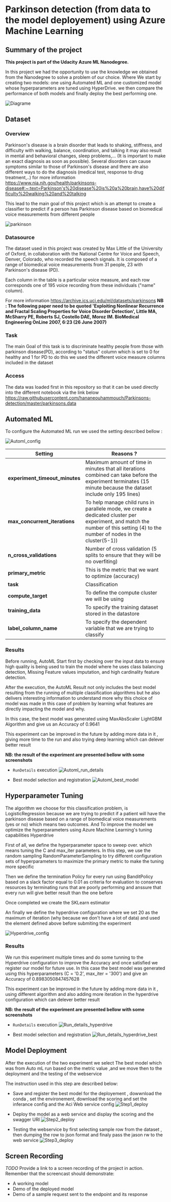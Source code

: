 
# Parkinson detection (from data to the model deployement) using Azure Machine Learning  

## Summary of the project
**This project is part of the Udacity Azure ML Nanodegree.**

In this project we had the opportunity to use the knowledge we obtained from the Nanodegree to solve a problem of our choice. 
Where We start by creating two models: one using Automated ML and one customized model whose hyperparameters are tuned using HyperDrive. we then compare the performance of both models and finally deploy the best performing one.

![Diagrame](Diagram.png "Diagrame")

## Dataset

### Overview
Parkinson's disease is a brain disorder that leads to shaking, stiffness, and difficulty with walking, balance, coordination, and talking it may also result in mental and behavioral changes, sleep problems,... (It is important to make an exact diagnosis as soon as possible). Several disorders can cause symptoms similar to those of Parkinson's disease and there are also different ways to do the diagnosis (medical test, response to drug treatment,..) for more information https://www.nia.nih.gov/health/parkinsons-disease#:~:text=Parkinson's%20disease%20is%20a%20brain,have%20difficulty%20walking%20and%20talking

This lead to the main goal of this project which is  an attempt to create a classifier to predict if a person has Parkinson disease based on biomedical voice measurements from different people

![parkinson](parkinson.jpg "parkinson")

### Datasource
The dataset used in this project was created by Max Little of the University of Oxford, in collaboration with the National Centre for Voice and Speech, Denver, Colorado, who recorded the speech signals. It is composed of a range of biomedical voice measurements from 31 people, 23 with Parkinson's disease (PD). 

Each column in the table is a particular voice measure, and each row corresponds one of 195 voice recording from these individuals ("name" column). 

For more information https://archive.ics.uci.edu/ml/datasets/parkinsons
**NB : The following paper need to be quoted 'Exploiting Nonlinear Recurrence and Fractal Scaling Properties for Voice Disorder Detection', Little MA, McSharry PE, Roberts SJ, Costello DAE, Moroz IM. BioMedical Engineering OnLine 2007, 6:23 (26 June 2007)**

### Task
The main Goal of this task is to discriminate healthy people from those with parkinson disease(PD), according to "status" column which is set to 0 for healthy and 1 for PD to do this we used the different voice measure columns included in the dataset

### Access
The data was loaded first in this repository so that it can be used directly into the different notebook via the link below  https://raw.githubusercontent.com/hananeouhammouch/Parkinsons-detection/master/parkinsons.data

## Automated ML
To configure the Automated ML run we used the setting described bellow :

![Automl_config](Automl_config.PNG "Automl_confige")

|Setting |Reasons ?|
|-|-|
|**experiment_timeout_minutes**|Maximum amount of time in minutes that all iterations combined can take before the experiment terminates (15 minute because the dataset include only 195 lines)|
|**max_concurrent_iterations**|To help manage child runs in parallele mode, we create a dedicated cluster per experiment, and match the number of this setting (4) to the number of nodes in the cluster(5-1))|
|**n_cross_validations**|Number of cross validation (5 splits to ensure that they will be no overfiting) |
|**primary_metric**|This is the metric that we want to optimize (accuracy) |
|**task**|Classification |
|**compute_target**|To define the compute cluster we will be using |
|**training_data**|To specify the training dataset stored in the datastore  |
|**label_column_name**|To specify the dependent variable that we are trying to classify |

### Results

Before running, AutoML Start first by checking over the input data to ensure high quality is being used to train the model where he uses class balancing detection, Missing Feature values imputation, and high cardinality feature detection.

After the execution, the AutoML Result not only includes the best model resulting from the running of multiple classification algorithms but he also delivers interesting information to understand more why this choice of model was made in this case of problem by learning what features are directly impacting the model and why.

In this case, the best model was generated using MaxAbsScaler LightGBM Algorithm and give us an Accuracy of 0.9641

This experiment can be improved in the future by adding more data in it , giving more time to the run and also trying deep learning which can delever better result


**NB: the result of the experiment are presented bellow with some screenshots** 

*  `RunDetails` execution 
![Automl_run_details](Automl_run_details.PNG "Automl_run_details")

*  Best model selection and registration 
![Automl_best_model](Automl_best_model.PNG "Automl_best_model")



## Hyperparameter Tuning

The algorithm we choose for this classification problem, is LogisticRegression because we are trying to predict if a patient will have the parkinson disease based on a range of biomedical voice measurements (yes or no) which means two outcomes.
And To improve the model we optimize the hyperparameters using Azure Machine Learning's tuning capabilities Hyperdrive

First of all, we define the hyperparameter space to sweep over. which means tuning the C and max_iter parameters. In this step, we use the random sampling RandomParameterSampling to try different configuration sets of hyperparameters to maximize the primary metric to make the tuning more specific

Then we define the termination Policy for every run using BanditPolicy based on a slack factor equal to 0.01 as criteria for evaluation to conserves resources by terminating runs that are poorly performing and anssure that every run will give better result than the one before

Once completed we create the SKLearn estimator

An finally we define the hyperdrive configuration where we set 20 as the maximum of iteration (why because we don't have a lot of data) and used the element defined above before submiting the experiment

![Hyperdrive_config](Hyperdrive_config.PNG "Hyperdrive_config")

### Results

We run this experiment multiple times and do some tunning to the Hyperdrive configuration to improve the Accuracy and once satisfied we register our model for future use. In this case the best model was generated using this hyperparameters (C = '0.2', max_iter = '300') and give an Accuracy of 0.8983050847457628

This experiment can be improved in the future by adding more data in it , using different algorithm  and also adding more iteration in the hyperdrive configuration which can delever better result

**NB: the result of the experiment are presented bellow with some screenshots** 

*  `RunDetails` execution 
![Run_details_hyperdrive](Run_details_hyperdrive.PNG "Run_details_hyperdrive")

*  Best model selection and registration 
![Run_details_hyperdrive_best](Run_details_hyperdrive_best.png "Run_details_hyperdrive_best")

## Model Deployment
After the execution of the two experiment we select The best model which was from Auto mL run based on the metric value ,and we move then to the deployment and the testing of the webservice 

The instruction used in this step are described below:
*  Save and register the best model for the deployement , dowwnload the conda , set the environement, download the scoring and set the inferance config and the Aci Web service config 
![Step1_deploy](step1_deploy.PNG "Step1_deploy")

*  Deploy the model as a web service and display the scoring and the swagger URI
![Step2_deploy](step2_deploy.PNG "Step2_deploy")

*  Testing the webservice by first selecting sample row from the dataset , then dumping the row to json format and finaly pass the jason rw to the web service 
![Step3_deploy](step3_deploy.PNG "Step3_deploy")


## Screen Recording
*TODO* Provide a link to a screen recording of the project in action. Remember that the screencast should demonstrate:
- A working model
- Demo of the deployed  model
- Demo of a sample request sent to the endpoint and its response


